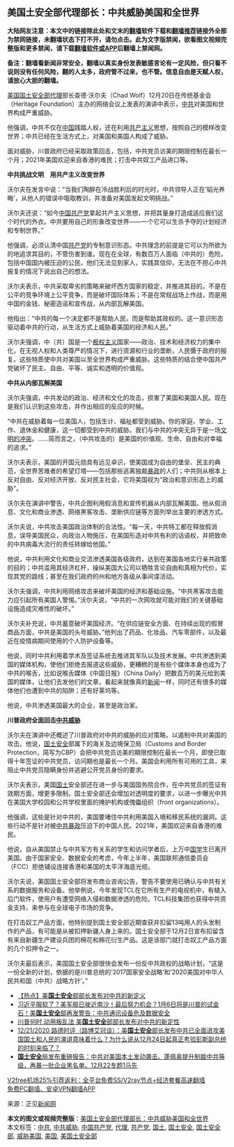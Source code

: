 <h2>美国土安全部代理部长：中共威胁美国和全世界</h2> <p class="notice"><b>大陆网友注意：本文中的链接除此处和文末的<a href="https://github.com/bannedbook/fanqiang" >翻墙</a>软件下载和<a href="https://github.com/killgcd/justmysocks/blob/master/README.md">翻墙推荐</a>链接外全部为禁网链接，未翻墙状态下打不开，请勿点击。此为文字版禁闻，欲看图文视频完整版和更多禁闻，请下载<a href="https://github.com/bannedbook/fanqiang">翻墙软件或APP</a>后翻墙上禁闻网。</p><p>备注：翻墙看新闻非常安全，翻墙以真实身份发表敏感言论有一定风险，但只看不说则没有任何风险，翻的人太多，政府管不过来，也不管。信息自由是天赋人权，请放心大胆的翻墙。</b></p>  <div class="entry"> <p></p> <p><a href="https://www.bannedbook.org/bnews/tag/%e7%be%8e%e5%9b%bd/" class="st_tag internal_tag" rel="tag" title="标签 美国 下的日志">美国</a><a href="https://www.bannedbook.org/bnews/tag/%E5%9B%BD%E5%9C%9F%E5%AE%89%E5%85%A8%E9%83%A8/" class="st_tag internal_tag" rel="tag" title="标签 国土安全部 下的日志">国土安全部</a><a href="https://www.bannedbook.org/bnews/tag/%E4%BB%A3%E7%90%86/" class="st_tag internal_tag" rel="tag" title="标签 代理 下的日志">代理</a>部长查德·沃尔夫（Chad Wolf）12月20日在传统基金会（Heritage Foundation）主办的网络会议上发表的演讲中表示，<a href="https://www.bannedbook.org/bnews/tag/%e4%b8%ad%e5%85%b1/" class="st_tag internal_tag" rel="tag" title="标签 中共 下的日志">中共</a>对美国和世界构成严重威胁。</p> <p>他强调，中共不仅在<span class='wp_keywordlink_affiliate'><a href="https://www.bannedbook.org/" title="中国" target="_blank">中国</a></span>践踏人权，还在利用<span class='wp_keywordlink'><a href="https://www.bannedbook.org/forum2/topic6177.html" title="《共产主义的终极目的》" target="_blank">共产主义</a></span>思想，按照自己的模样改变世界；中共已经在生活方式上，对美国和美国人构成了威胁。</p> <p>面对威胁，川普政府已经采取政策回击，包括，中共党员访美的期限控制在最长一个月；2021年美国欢迎来自香港的难民；打击中共奴工产品进口等。</p> <p><strong>中共挑战文明　用共产主义改变世界</strong></p> <p>沃尔夫在发言中说：“当我们陶醉在冷战胜利后的时光时，中共领导人正在‘韬光养晦’，从他人的错误中吸取教训，并准备对美国发起文明挑战。”</p> <p>沃尔夫还说：“如今<a href="https://www.bannedbook.org/bnews/tag/%e4%b8%ad%e5%9b%bd%e5%85%b1%e4%ba%a7%e5%85%9a/" class="st_tag internal_tag" rel="tag" title="标签 中国共产党 下的日志">中国共产党</a>拿起共产主义思想，并把其量身打造成适应我们这个时代的外衣。中共要用自己的形象改变世界——一个它可以生杀予夺的计划经济和专制世界。”</p>  <p>他强调，必须认清中国<a href="https://www.bannedbook.org/bnews/tag/%e5%85%b1%e4%ba%a7%e5%85%9a/" class="st_tag internal_tag" rel="tag" title="标签 共产党 下的日志">共产党</a>的专制意识形态。中共理念的前提是它可以为所欲为的地追求其目的，不管伤害到谁。现在在全球，有数百万人面临（中共的）危险，包括中国国内被压迫的公民，他们无法见到家人，实践其信仰，无法在不担心中共报复的情况下说出自己的想法。</p> <p>沃尔夫表示，中共采取卑劣的策略来破坏西方国家的稳定，并推进其目的。不是在公平的竞争环境上公平竞争，而是破坏国际体系；不是在常规战场上作战，而是用中国的金钱、秘密造谣和宣传战，从内部瓦解美国。</p> <p>他指出：“中共的每一个决定都不是帮助人民，而是帮助其政权的。这一意识形态驱动着中共的行动，从生活方式上威胁着美国的经济和人民。”</p> <p>沃尔夫强调，中（共）国是一个<span class='wp_keywordlink'><a href="https://www.bannedbook.org/forum2/topic223.html" title="极权主义与现代民主" target="_blank">极权主义</a></span>国家——政治、技术和经济权力的集中化，在无视人权和人类尊严的情况下，进行资源和行业的垄断，人民慑于政府的报复。这些特质使中共对美国以至全世界构成严重威胁。这些特质的结合使中国共产党破坏了民主、自由、平等、诚实和透明的价值观。</p> <p><strong>中共从内部瓦解美国</strong></p> <p>沃尔夫强调，中共发动的政治、经济和文化的攻击，损害了美国和美国人民。现在是我们认识到这些攻击，并作出相应的反应的时候。</p> <p>“中共在威胁着每一位美国人，包括生计、福祉都受到威胁。你的家庭、学业、工作、退休金和健康，这一切都受到中共的威胁。我们与中共的冲突无异于是一场<span class='wp_keywordlink'><a href="https://www.bannedbook.org/forum2/topic3862.html" title="《文明的冲突与世界秩序的重建》" target="_blank">文明的冲突</a></span>。……简而言之，（中共攻击的）是美国的价值观、生命、自由和对幸福的追求。”</p>  <p>沃尔夫表示，美国的开国元勋具有远见卓识，使美国成为自由的堡垒、民主的典范，全世界苦难者的希望灯塔——包括那些逃离独裁<span class='wp_keywordlink'><a href="https://www.bannedbook.org/forum11/topic276.html" title="禁片：评中国共产党的暴政" target="_blank">暴政</a></span>的人们；中共则从根本上反对自由、反对经济开放、反对民主社会，它将美国视为“政治和意识形态上的威胁”。</p> <p>沃尔夫在演讲中警告，中共企图利用假消息和宣传机器从内部瓦解美国。他从假消息、文化和商业渗透、网络黑客攻击、垄断供应链等方面列举出主要的渗透方式。</p> <p>沃尔夫说，中共攻击美国政治体制的合法性。“每一天，中共特工都在释放假消息，误导美国民众，向政治人物施压，在美国形造对中共有利的话语权，并把致命的中共病毒大流行的责任转嫁给他国。”</p> <p>他说，中共利用文化和商业交流渗透美国各级政府，达到在美国各地实行亲共政策的目的；中共滥用其经济杠杆，操纵美国大公司以牺牲言论自由和真相为代价，实现其党的路线；甚至在我们政府的州和地方各级从事间谍活动。</p> <p>沃尔夫强调，中共利用网络攻击来破坏美国的经济和基础设施。“中共黑客攻击能力应引起所有美国人警惕。”沃尔夫说，“中共的一次网攻就可能对我们的关键基础设施造成灾难性的破坏。”</p> <p>沃尔夫补充说，中共蓄意破坏美国经济。“在供应链安全方面、在持续出现的假冒商品方面，中共是美国的头号威胁。”他列出了药品、化妆品、汽车零部件，以及最近在疫情病期间使用的个人防护设备等。</p> <p>他说，同时中共利用着学术及签证系统去推进其军队以及技术发展。中共渗透到美国的媒体机构，使他们拒绝去报道这些威胁，更糟糕的是有些个媒体本身也成为了中共的喉舌，比如说喉舌媒体《中国日报》（China Daily）把数百万的美元给到美国的媒体，让他们去发他们的文章，看起来就像真的<span class='wp_keywordlink_affiliate'><a href="https://www.bannedbook.org/" title="新闻">新闻</a></span>一样，同时还有很多的媒体他们也遭到中共的陷阱；还有好莱坞等。</p>  <p>他说，中共渗透美国最大的企业，甚至是政治家。</p> <p><strong>川普政府全面回击<a href="https://www.bannedbook.org/bnews/tag/%E4%B8%AD%E5%85%B1%E5%A8%81%E8%83%81/" class="st_tag internal_tag" rel="tag" title="标签 中共威胁 下的日志">中共威胁</a></strong></p> <p>沃尔夫在演讲中还概述了川普政府对中共的威胁的应对策略，以遏制中共对美国的攻击。他说，<a href="https://www.bannedbook.org/bnews/tag/%e5%9b%bd%e5%9c%9f%e5%ae%89%e5%85%a8/" class="st_tag internal_tag" rel="tag" title="标签 国土安全 下的日志">国土安全</a>部属下的海关及边境保卫局（Customs and Border Protection，简写为CBP）会把中共党员访美的期限控制在最长一个月，即使已取得十年签证的中共党员，访问期也是最长一个月。美国会利用所有可用的工具，来阻止中共党员隐瞒身份并逃避公开党员身份的要求。</p> <p>沃尔夫表示，美国<a href="https://www.bannedbook.org/bnews/tag/%E5%9B%BD%E5%9C%9F/" class="st_tag internal_tag" rel="tag" title="标签 国土 下的日志">国土</a>安全部还在进一步与美国国务院合作，在中共党员的签证有效期方面，增更多限制。国土安全部还会增加对透明度的要求，以进一步曝光中共在美国大学校园和公共学校里面的掩护机构或傀儡组织（front organizations）。</p> <p>他强调，这些是针对中共的，美国要堵住中共利用美国入境和移民系统的漏洞。这些行动不是针对被<span class='wp_keywordlink'><a href="https://www.bannedbook.org/forum11/topic276.html" title="禁片：评中国共产党的暴政" target="_blank">中共暴政</a></span>压迫下的中国人民。2021年，美国欢迎来自香港的难民。</p> <p>他说，自从美国禁止与中共军方有关系的学生和访问学者后，上万中<span class='wp_keywordlink'><a href="https://www.bannedbook.org/forum24/" title="国学传统文化禁书" target="_blank">国学</a></span>生已离开美国。由于国家安全、数据安全的考虑，今年上半年，美国联邦通信委员会（FCC）拒绝铺设连接香港和美国的太平洋海底光缆。</p> <p>沃尔夫说，美国国土安全部将发布商业咨询公告，警告不要使用已确认与中共有关系的数据服务和设备。他举例说，今年发现TCL在它所有生产的电视机中，有植入后门软件，使用户有遭受网络入侵和数据渗透的危险。TCL科技集团也获得中共资金支持，来参与在全球电子市场的竞争。</p>  <p>在打击奴工产品方面，他特别提到国土安全部近期查获并扣留13吨用人的头发制作的产品，有可能是从被扣押新疆人身上来的。国土安全部于12月2日宣布扣留含有来自新疆生产建设兵团的棉花和棉花衍生产品。这是该部门就打击奴工产品方面的几个扣押令之一。</p> <p>沃尔夫最后表示，美国国土安全部很快会发布一份反中共政权的战略计划，“这是一份全新的计划，依据的是川普总统的‘2017国家安全战略’和‘2020美国对中华人民共和国（中共）战略方针’。”</p> <ul class='op-related-articles' title='相关阅读'> <li><a href='https://www.bannedbook.org/bnews/bannedvideo/20201223/1454184.html' target='_blank'>【热点】美<b>国土安全</b>部部长发布对中共的新定义</a></li> <li><a href='https://www.bannedbook.org/bnews/cbnews/20201224/1454043.html' target='_blank'>习近平服软了？美军舰已驶近南沙！最后努力机会？1月6日将是川普的试金石！美<b>国土安全</b>部再发警告：中共通讯设备危及数据安全</a></li> <li><a href='https://www.bannedbook.org/bnews/topimagenews/20201224/1453700.html' target='_blank'>川普何时 动用叛乱法 美<b>国土安全</b>部部长发布对中共的新定性</a></li> <li><a href='https://www.bannedbook.org/bnews/bannedvideo/20201222/1453604.html' target='_blank'>12/21/2020 路德时评（路博艾冠谈）：美<b>国土安全</b>部长发布中共已全面进攻美国国土和人民的演讲意味着什么？为什么说从12月24日起真正考验彭斯副总统的时刻来临了？</a></li> <li><a href='https://www.bannedbook.org/bnews/bannedvideo/20201223/1453577.html' target='_blank'><b>国土安全</b>局发布重磅报告：中共对美国本土发动袭击。蓬佩奥提升制裁中共等级，再暴一批企业黑名单。12月22专题1马先</a></li> </ul> <p class="texttj"> <a href="https://www.bannedbook.org/forum23/topic22702.html" target="_blank">V2free机场25%引荐返利：全平台免费SS/V2ray节点+经济套餐高速翻墙</a><br/> <a href="https://github.com/bannedbook/fanqiang/wiki/%E7%A6%81%E9%97%BB%E7%BD%91%E5%AE%89%E5%8D%93%E7%BF%BB%E5%A2%99%E6%96%B0%E9%97%BBAPP" target="_blank">免费PC翻墙、安卓VPN翻墙APP</a></p><p>来源：正见<span class='wp_keywordlink_affiliate'><a href="https://www.bannedbook.org/" title="新闻网">新闻网</a></span></p><a name='sharetosocial'></a>       <div><b>本文的图文或视频完整版</b>：<a href='https://www.bannedbook.org/bnews/cbnews/20201226/1455130.html'>美国土安全部代理部长：中共威胁美国和全世界</a></div>  </div><!--END ENTRY--> <div class="postfooter"> <div>本文标签：<a href="https://www.bannedbook.org/bnews/tag/%e4%b8%ad%e5%85%b1/" rel="tag">中共</a>, <a href="https://www.bannedbook.org/bnews/tag/%E4%B8%AD%E5%85%B1%E5%A8%81%E8%83%81/" rel="tag">中共威胁</a>, <a href="https://www.bannedbook.org/bnews/tag/%e4%b8%ad%e5%9b%bd%e5%85%b1%e4%ba%a7%e5%85%9a/" rel="tag">中国共产党</a>, <a href="https://www.bannedbook.org/bnews/tag/%E4%BB%A3%E7%90%86/" rel="tag">代理</a>, <a href="https://www.bannedbook.org/bnews/tag/%e5%85%b1%e4%ba%a7%e5%85%9a/" rel="tag">共产党</a>, <a href="https://www.bannedbook.org/bnews/tag/%E5%9B%BD%E5%9C%9F/" rel="tag">国土</a>, <a href="https://www.bannedbook.org/bnews/tag/%e5%9b%bd%e5%9c%9f%e5%ae%89%e5%85%a8/" rel="tag">国土安全</a>, <a href="https://www.bannedbook.org/bnews/tag/%E5%9B%BD%E5%9C%9F%E5%AE%89%E5%85%A8%E9%83%A8/" rel="tag">国土安全部</a>, <a href="https://www.bannedbook.org/bnews/tag/%e5%a8%81%e8%83%81%e7%be%8e%e5%9b%bd/" rel="tag">威胁美国</a>, <a href="https://www.bannedbook.org/bnews/tag/%e7%be%8e%e5%9b%bd/" rel="tag">美国</a>, <a href="https://www.bannedbook.org/bnews/tag/%E7%BE%8E%E5%9B%BD%E5%9C%9F%E5%AE%89%E5%85%A8%E9%83%A8/" rel="tag">美国土安全部</a></div>  </div><!--END POSTFOOTER--> 